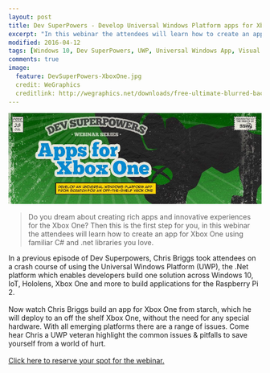 ```yaml
---
layout: post
title: Dev SuperPowers - Develop Universal Windows Platform apps for Xbox One
excerpt: "In this webinar the attendees will learn how to create an app for Xbox One using familiar C# and .net libraries you love."
modified: 2016-04-12
tags: [Windows 10, Dev SuperPowers, UWP, Universal Windows App, Visual Studio, Developer Mode, app, game, Xbox, Xbox one, C#, .Net ]
comments: true
image:
  feature: DevSuperPowers-XboxOne.jpg
  credit: WeGraphics
  creditlink: http://wegraphics.net/downloads/free-ultimate-blurred-background-pack/
---
```

![Attendees](/images/DevSuperPowers-XboxOne.jpg) 
> Do you dream about creating rich apps and innovative experiences for the Xbox One? Then this is the first step for you, in this webinar the attendees will learn how to create an app for Xbox One using familiar C# and .net libraries you love.  

In a previous episode of Dev Superpowers, Chris Briggs took attendees on a crash course of using the Universal Windows Platform (UWP), the .Net platform which enables developers build one solution across Windows 10, IoT, Hololens, Xbox One and more to build applications for the Raspberry Pi 2.<br><br>Now watch Chris Briggs build an app for Xbox One from starch, which he will deploy to an off the shelf Xbox One, without the need for any special hardware. With all emerging platforms there are a range of issues. Come hear Chris a UWP veteran highlight the common issues & pitfalls to save yourself from a world of hurt.<br><br><a href="http://webinars.ssw.com/index.php/xbox-event-registration/" rel="nofollow">Click here to reserve your spot for the webinar.</a>